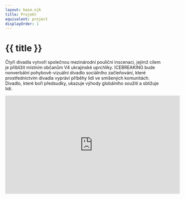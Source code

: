 ```yaml
---
layout: base.njk
title: Projekt
equivalent: project
displayOrder: 1
---
```


# {{ title }}

Čtyři divadla vytvoří společnou mezinárodní pouliční inscenaci, jejímž cílem je přiblížit místním občanům V4 ukrajinské uprchlíky. ICEBREAKING bude nonverbální pohybově-vizuální divadlo sociálního začleňování, které prostřednictvím divadla vypráví příběhy lidí ve smíšených komunitách. Divadlo, které boří předsudky, ukazuje výhody globálního soužití a sbližuje lidi. 

<iframe width="560" height="315" src="https://www.youtube.com/embed/DZLQ-Eiap34" title="YouTube video player" frameborder="0" allow="accelerometer; autoplay; clipboard-write; encrypted-media; gyroscope; picture-in-picture; web-share" allowfullscreen></iframe>